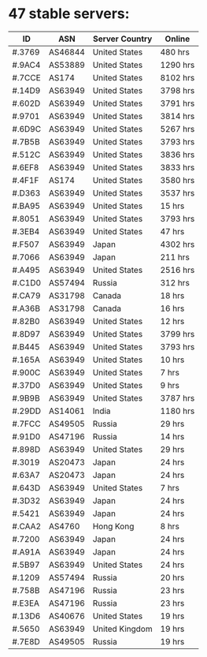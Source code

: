 # 47 stable servers:

| ID | ASN | Server Country | Online |
| ------ | ------ | ------ | ------ |
| #.3769 | AS46844 | United States | 480 hrs |
| #.9AC4 | AS53889 | United States | 1290 hrs |
| #.7CCE | AS174 | United States | 8102 hrs |
| #.14D9 | AS63949 | United States | 3798 hrs |
| #.602D | AS63949 | United States | 3791 hrs |
| #.9701 | AS63949 | United States | 3814 hrs |
| #.6D9C | AS63949 | United States | 5267 hrs |
| #.7B5B | AS63949 | United States | 3793 hrs |
| #.512C | AS63949 | United States | 3836 hrs |
| #.6EF8 | AS63949 | United States | 3833 hrs |
| #.4F1F | AS174 | United States | 3580 hrs |
| #.D363 | AS63949 | United States | 3537 hrs |
| #.BA95 | AS63949 | United States | 15 hrs |
| #.8051 | AS63949 | United States | 3793 hrs |
| #.3EB4 | AS63949 | United States | 47 hrs |
| #.F507 | AS63949 | Japan | 4302 hrs |
| #.7066 | AS63949 | Japan | 211 hrs |
| #.A495 | AS63949 | United States | 2516 hrs |
| #.C1D0 | AS57494 | Russia | 312 hrs |
| #.CA79 | AS31798 | Canada | 18 hrs |
| #.A36B | AS31798 | Canada | 16 hrs |
| #.82B0 | AS63949 | United States | 12 hrs |
| #.8D97 | AS63949 | United States | 3799 hrs |
| #.B445 | AS63949 | United States | 3793 hrs |
| #.165A | AS63949 | United States | 10 hrs |
| #.900C | AS63949 | United States | 7 hrs |
| #.37D0 | AS63949 | United States | 9 hrs |
| #.9B9B | AS63949 | United States | 3787 hrs |
| #.29DD | AS14061 | India | 1180 hrs |
| #.7FCC | AS49505 | Russia | 29 hrs |
| #.91D0 | AS47196 | Russia | 14 hrs |
| #.898D | AS63949 | United States | 29 hrs |
| #.3019 | AS20473 | Japan | 24 hrs |
| #.63A7 | AS20473 | Japan | 24 hrs |
| #.643D | AS63949 | United States | 7 hrs |
| #.3D32 | AS63949 | Japan | 24 hrs |
| #.5421 | AS63949 | Japan | 24 hrs |
| #.CAA2 | AS4760 | Hong Kong | 8 hrs |
| #.7200 | AS63949 | Japan | 24 hrs |
| #.A91A | AS63949 | Japan | 24 hrs |
| #.5B97 | AS63949 | United States | 24 hrs |
| #.1209 | AS57494 | Russia | 20 hrs |
| #.758B | AS47196 | Russia | 23 hrs |
| #.E3EA | AS47196 | Russia | 23 hrs |
| #.13D6 | AS40676 | United States | 19 hrs |
| #.5650 | AS63949 | United Kingdom | 19 hrs |
| #.7E8D | AS49505 | Russia | 19 hrs |

